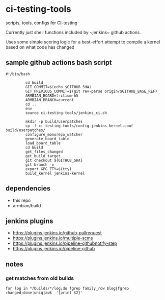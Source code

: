 # ci-testing-tools
scripts, tools, configs for CI-testing

Currently just shell functions included by ~jenkins~ github actions.  

Uses some simple scoring logic for a best-effort attempt to compile a kernel based on what code has changed

## sample github actions bash script

```
#!/bin/bash

         cd build
         GIT_COMMIT=$(echo $GITHUB_SHA)
         GIT_PREVIOUS_COMMIT=$(git rev-parse origin/$GITHUB_BASE_REF)
         ARMBIAN_BOARD=tritium-h5
         ARMBIAN_BRANCH=current
         cd ..
         env
         source ci-testing-tools/jenkins_ci.sh
         
         mkdir -p build/userpatches
         cp -f ci-testing-tools/config-jenkins-kernel.conf build/userpatches/
         configure_monorepo_watcher
         generate_board_table
         load_board_table
         cd build
         get_files_changed
         get_build_target
         git checkout ${GITHUB_SHA}
         git branch -v
         export GPG_TTY=$(tty)
         build_kernel jenkins-kernel
```

## dependencies

* this repo
* armbian/build

## jenkins plugins
* https://plugins.jenkins.io/github-pullrequest
* https://plugins.jenkins.io/multiple-scms
* https://plugins.jenkins.io/pipeline-githubnotify-step
* https://plugins.jenkins.io/pipeline-github


## notes
### get matches from old builds
```
for log in */builds/*/log;do fgrep family_row $log|fgrep changed;done|uniq|awk  '{print $2}'
```
